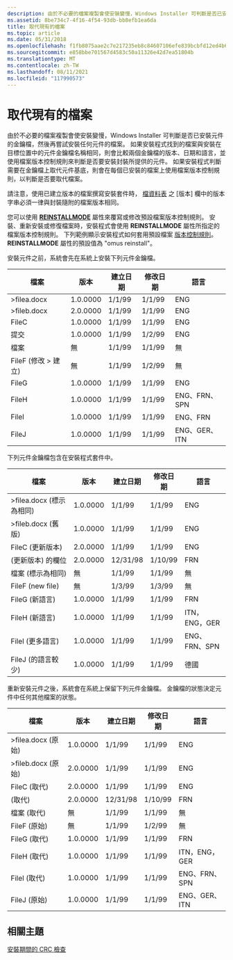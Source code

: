 ```yaml
---
description: 由於不必要的檔案複製會使安裝變慢，Windows Installer 可判斷是否已安裝元件的金鑰檔，然後再嘗試安裝任何元件的檔案。
ms.assetid: 8be734c7-4f16-4f54-93db-bb8efb1ea6da
title: 取代現有的檔案
ms.topic: article
ms.date: 05/31/2018
ms.openlocfilehash: f1fb8075aae2c7e217235eb8c84607106efe839bcbfd12ed4b658f4ed5df6182
ms.sourcegitcommit: e858bbe701567d4583c50a11326e42d7ea51804b
ms.translationtype: MT
ms.contentlocale: zh-TW
ms.lasthandoff: 08/11/2021
ms.locfileid: "117990573"
---
```

# <a name="replacing-existing-files"></a>取代現有的檔案

由於不必要的檔案複製會使安裝變慢，Windows Installer 可判斷是否已安裝元件的金鑰檔，然後再嘗試安裝任何元件的檔案。 如果安裝程式找到的檔案與安裝在目標位置中的元件金鑰檔名稱相同，則會比較兩個金鑰檔的版本、日期和語言，並使用檔案版本控制規則來判斷是否要安裝封裝所提供的元件。 如果安裝程式判斷需要在金鑰檔上取代元件基底，則會在每個已安裝的檔案上使用檔案版本控制規則，以判斷是否要取代檔案。

請注意，使用已建立版本的檔案撰寫安裝套件時， [檔資料表](file-table.md) 之 [版本] 欄中的版本字串必須一律與封裝隨附的檔案版本相同。

您可以使用 [**REINSTALLMODE**](reinstallmode.md) 屬性來覆寫或修改預設檔案版本控制規則。 安裝、重新安裝或修復檔案時，安裝程式會使用 **REINSTALLMODE** 屬性所指定的檔案版本控制規則。 下列範例顯示安裝程式如何套用預設檔案 [版本控制規則](file-versioning-rules.md)。 **REINSTALLMODE** 屬性的預設值為 "omus reinstall"。

安裝元件之前，系統會先在系統上安裝下列元件金鑰檔。



| 檔案                                    | 版本  | 建立日期 | 修改日期 | 語言    |
|-----------------------------------------|----------|-------------|---------------|-------------|
| >filea.docx                                   | 1.0.0000 | 1/1/99      | 1/1/99        | ENG         |
| >fileb.docx                                   | 2.0.0000 | 1/1/99      | 1/1/99        | ENG         |
| FileC                                   | 1.0.0000 | 1/1/99      | 1/1/99        | ENG         |
| 提交                                   | 1.0.0000 | 1/1/99      | 1/2/99        | ENG         |
| 檔案                                   | 無     | 1/1/99      | 1/1/99        | 無        |
| FileF (修改 > 建立) <br/> | 無     | 1/1/99      | 1/2/99        | 無        |
| FileG                                   | 1.0.0000 | 1/1/99      | 1/1/99        | ENG         |
| FileH                                   | 1.0.0000 | 1/1/99      | 1/1/99        | ENG、FRN、SPN |
| FileI                                   | 1.0.0000 | 1/1/99      | 1/1/99        | ENG、FRN     |
| FileJ                                   | 1.0.0000 | 1/1/99      | 1/1/99        | ENG、GER、ITN |



 

下列元件金鑰檔包含在安裝程式套件中。



| 檔案                               | 版本  | 建立日期 | 修改日期 | 語言    |
|------------------------------------|----------|-------------|---------------|-------------|
| >filea.docx (標示為相同) <br/>     | 1.0.0000 | 1/1/99      | 1/1/99        | ENG         |
| >fileb.docx (舊版) <br/> | 1.0.0000 | 1/1/99      | 1/1/99        | ENG         |
| FileC (更新版本) <br/>   | 2.0.0000 | 1/1/99      | 1/1/99        | ENG         |
|  (更新版本) 的欄位<br/>   | 2.0.0000 | 12/31/98    | 1/10/99       | FRN         |
| 檔案 (標示為相同) <br/>     | 無     | 1/1/99      | 1/1/99        | 無        |
| FileF (new file) <br/>        | 無     | 1/3/99      | 1/3/99        | 無        |
| FileG (新語言) <br/>    | 1.0.0000 | 1/1/99      | 1/1/99        | FRN         |
| FileH (新語言) <br/>    | 1.0.0000 | 1/1/99      | 1/1/99        | ITN，ENG，GER |
| FileI (更多語言) <br/>  | 1.0.0000 | 1/1/99      | 1/1/99        | ENG、FRN、SPN |
| FileJ (的語言較少) <br/> | 1.0.0000 | 1/1/99      | 1/1/99        | 德國         |



 

重新安裝元件之後，系統會在系統上保留下列元件金鑰檔。 金鑰檔的狀態決定元件中任何其他檔案的狀態。



| 檔案                | 版本  | 建立日期 | 修改日期 | 語言    |
|---------------------|----------|-------------|---------------|-------------|
| >filea.docx (原始)     | 1.0.0000 | 1/1/99      | 1/1/99        | ENG         |
| >fileb.docx (原始)     | 2.0.0000 | 1/1/99      | 1/1/99        | ENG         |
| FileC (取代)  | 2.0.0000 | 1/1/99      | 1/1/99        | ENG         |
|  (取代)  | 2.0.0000 | 12/31/98    | 1/10/99       | FRN         |
| 檔案 (取代)  | 無     | 1/1/99      | 1/1/99        | 無        |
| FileF (原始)     | 無     | 1/1/99      | 1/2/99        | 無        |
| FileG (取代)  | 1.0.0000 | 1/1/99      | 1/1/99        | FRN         |
| FileH (取代)  | 1.0.0000 | 1/1/99      | 1/1/99        | ITN，ENG，GER |
| FileI (取代)  | 1.0.0000 | 1/1/99      | 1/1/99        | ENG、FRN、SPN |
| FileJ (原始)     | 1.0.0000 | 1/1/99      | 1/1/99        | ENG、GER、ITN |



 

## <a name="related-topics"></a>相關主題

<dl> <dt>

[安裝期間的 CRC 檢查](crc-checking-during-an-installation.md)
</dt> </dl>

 

 




